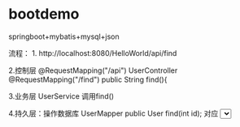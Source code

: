 # bootdemo
springboot+mybatis+mysql+json


流程：
1.
http://localhost:8080/HelloWorld/api/find

2.控制层
@RequestMapping("/api")
UserController
@RequestMapping("/find")
public String find(){

3.业务层
UserService
调用find()

4.持久层：操作数据库
UserMapper
public User find(int id);
对应
<select id="find" parameterType="int" resultType="smm.springboot_ftl.bean.User">
SELECT ID,USERNAME,PASSWORD,AGE FROM USER WHERE ID=#{0}
</select>
